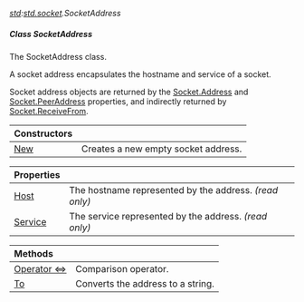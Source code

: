 _[std](../../modules/std/std-module.md):[std.socket](../../modules/std/std-socket.md).SocketAddress_
##### Class SocketAddress
The SocketAddress class.

A socket address encapsulates the hostname and service of a socket.

Socket address objects are returned by the [Socket.Address](std-socket-socket.address.md) and [Socket.PeerAddress](std-socket-socket.peeraddress.md) properties, and indirectly returned by [Socket.ReceiveFrom](std-socket-socket.receivefrom.md).

| Constructors | |
|:---|:---|
| [New](std-socket-socketaddress-new.md) | Creates a new empty socket address. |

| Properties | |
|:---|:---|
| [Host](std-socket-socketaddress-host.md) | The hostname represented by the address. _(read only)_ |
| [Service](std-socket-socketaddress-service.md) | The service represented by the address. _(read only)_ |

| Methods | |
|:---|:---|
| [Operator <=>](std-socket-socketaddress-opcmp.md) | Comparison operator. |
| [To](std-socket-socketaddress-to.md) | Converts the address to a string. |
